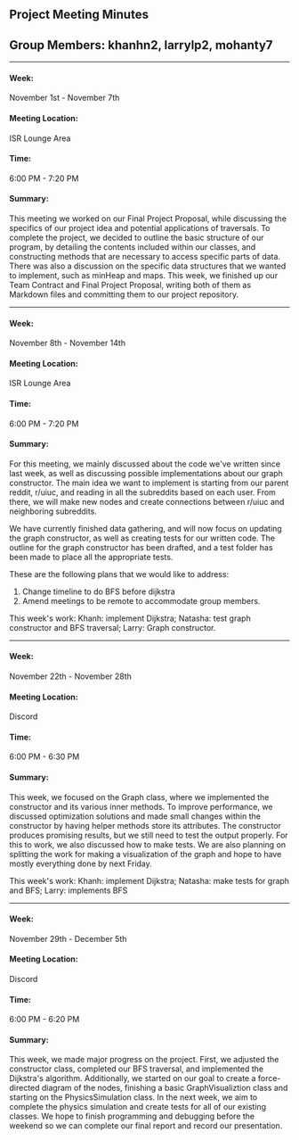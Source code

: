 ## Project Meeting Minutes
## Group Members: khanhn2, larrylp2, mohanty7
---

#### <strong>Week:</strong>
November 1st - November 7th
#### <strong>Meeting Location:</strong>
ISR Lounge Area
#### <strong>Time:</strong>
6:00 PM - 7:20 PM
#### <strong>Summary:</strong>
This meeting we worked on our Final Project Proposal, while discussing the specifics of our project idea and potential applications of traversals. To complete the project, we decided to  outline the basic structure of our program, by detailing the contents included within our classes, and constructing methods that are necessary to access specific parts of data. There was also a discussion on the specific data structures that we wanted to implement, such as minHeap and maps. This week, we finished up our Team Contract and Final Project Proposal, writing both of them as Markdown files and committing them to our project repository.


---
#### <strong>Week:</strong>
November 8th - November 14th
#### <strong>Meeting Location:</strong>
ISR Lounge Area
#### <strong>Time:</strong>
6:00 PM - 7:20 PM
#### <strong>Summary:</strong>
For this meeting, we mainly discussed about the code we've written since last week, as well as discussing possible implementations about our graph constructor.
The main idea we want to implement is starting from our parent reddit, r/uiuc, and reading in all the subreddits based on each user. From there, we will make new nodes and create connections between r/uiuc and neighboring subreddits.

We have currently finished data gathering, and will now focus on updating the graph constructor, as well as creating tests for our written code. The outline for the graph constructor has been drafted, and a test folder has been made to place all the appropriate tests.

These are the following plans that we would like to address:
1. Change timeline to do BFS before dijkstra
2. Amend meetings to be remote to accommodate group members.

This week's work: 
Khanh: implement Dijkstra; Natasha: test graph constructor and BFS traversal; Larry: Graph constructor.

---
#### <strong>Week:</strong>
November 22th - November 28th
#### <strong>Meeting Location:</strong>
Discord
#### <strong>Time:</strong>
6:00 PM - 6:30 PM
#### <strong>Summary:</strong>
This week, we focused on the Graph class, where we implemented the constructor and its various inner methods. To improve performance, we discussed optimization solutions and made small changes within the constructor by having helper methods store its attributes. The constructor produces promising results, but we still need to test the output properly. For this to work, we also discussed how to make tests. We are also planning on splitting the work for making a visualization of the graph and hope to have mostly everything done by next Friday.


This week's work: 
Khanh: implement Dijkstra; Natasha: make tests for graph and BFS; Larry: implements BFS

---

#### <strong>Week:</strong>
November 29th - December 5th
#### <strong>Meeting Location:</strong>
Discord
#### <strong>Time:</strong>
6:00 PM - 6:20 PM
#### <strong>Summary:</strong>
This week, we made major progress on the project. First, we adjusted the constructor class, completed our BFS traversal, and implemented the Dijkstra's algorithm. Additionally, we started on our goal to create a force-directed diagram of the nodes, finishing a basic GraphVisualiztion class and starting on the PhysicsSimulation class. In the next week, we aim to complete the physics simulation and create tests for all of our existing classes. We hope to finish programming and debugging before the weekend so we can complete our final report and record our presentation.

